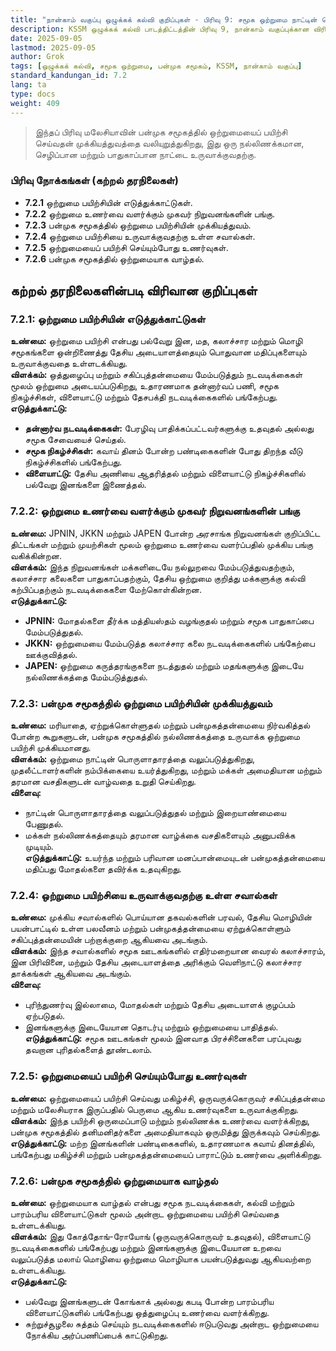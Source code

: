 ```yaml
---
title: "நான்காம் வகுப்பு ஒழுக்கக் கல்வி குறிப்புகள் - பிரிவு 9: சமூக ஒற்றுமை நாட்டின் செழிப்பின் அடித்தளம்"
description: KSSM ஒழுக்கக் கல்வி பாடத்திட்டத்தின் பிரிவு 9, நான்காம் வகுப்புக்கான விரிவான குறிப்புகள், பன்முக சமூகத்தில் ஒற்றுமையை மையமாகக் கொண்டவை.
date: 2025-09-05
lastmod: 2025-09-05
author: Grok
tags: [ஒழுக்கக் கல்வி, சமூக ஒற்றுமை, பன்முக சமூகம், KSSM, நான்காம் வகுப்பு]
standard_kandungan_id: 7.2
lang: ta
type: docs
weight: 409
---
```


> இந்தப் பிரிவு மலேசியாவின் பன்முக சமூகத்தில் ஒற்றுமையைப் பயிற்சி செய்வதன் முக்கியத்துவத்தை வலியுறுத்துகிறது, இது ஒரு நல்லிணக்கமான, செழிப்பான மற்றும் பாதுகாப்பான நாட்டை உருவாக்குவதற்கு.

### பிரிவு நோக்கங்கள் (கற்றல் தரநிலைகள்)

- **7.2.1** ஒற்றுமை பயிற்சியின் எடுத்துக்காட்டுகள்.
- **7.2.2** ஒற்றுமை உணர்வை வளர்க்கும் முகவர் நிறுவனங்களின் பங்கு.
- **7.2.3** பன்முக சமூகத்தில் ஒற்றுமை பயிற்சியின் முக்கியத்துவம்.
- **7.2.4** ஒற்றுமை பயிற்சியை உருவாக்குவதற்கு உள்ள சவால்கள்.
- **7.2.5** ஒற்றுமையைப் பயிற்சி செய்யும்போது உணர்வுகள்.
- **7.2.6** பன்முக சமூகத்தில் ஒற்றுமையாக வாழ்தல்.

## கற்றல் தரநிலைகளின்படி விரிவான குறிப்புகள்

### 7.2.1: ஒற்றுமை பயிற்சியின் எடுத்துக்காட்டுகள்

**உண்மை:** ஒற்றுமை பயிற்சி என்பது பல்வேறு இன, மத, கலாச்சார மற்றும் மொழி சமூகங்களை ஒன்றிணைத்து தேசிய அடையாளத்தையும் பொதுவான மதிப்புகளையும் உருவாக்குவதை உள்ளடக்கியது.  
**விளக்கம்:** ஒத்துழைப்பு மற்றும் சகிப்புத்தன்மையை மேம்படுத்தும் நடவடிக்கைகள் மூலம் ஒற்றுமை அடையப்படுகிறது, உதாரணமாக தன்னார்வப் பணி, சமூக நிகழ்ச்சிகள், விளையாட்டு மற்றும் தேசபக்தி நடவடிக்கைகளில் பங்கேற்பது.  
**எடுத்துக்காட்டு:**  
- **தன்னார்வ நடவடிக்கைகள்:** பேரழிவு பாதிக்கப்பட்டவர்களுக்கு உதவுதல் அல்லது சமூக சேவையைச் செய்தல்.  
- **சமூக நிகழ்ச்சிகள்:** கவாய் தினம் போன்ற பண்டிகைகளின் போது திறந்த வீடு நிகழ்ச்சிகளில் பங்கேற்பது.  
- **விளையாட்டு:** தேசிய அணியை ஆதரித்தல் மற்றும் விளையாட்டு நிகழ்ச்சிகளில் பல்வேறு இனங்களை இணைத்தல்.

### 7.2.2: ஒற்றுமை உணர்வை வளர்க்கும் முகவர் நிறுவனங்களின் பங்கு

**உண்மை:** JPNIN, JKKN மற்றும் JAPEN போன்ற அரசாங்க நிறுவனங்கள் குறிப்பிட்ட திட்டங்கள் மற்றும் முயற்சிகள் மூலம் ஒற்றுமை உணர்வை வளர்ப்பதில் முக்கிய பங்கு வகிக்கின்றன.  
**விளக்கம்:** இந்த நிறுவனங்கள் மக்களிடையே நல்லுறவை மேம்படுத்துவதற்கும், கலாச்சார கலைகளை பாதுகாப்பதற்கும், தேசிய ஒற்றுமை குறித்து மக்களுக்கு கல்வி கற்பிப்பதற்கும் நடவடிக்கைகளை மேற்கொள்கின்றன.  
**எடுத்துக்காட்டு:**  
- **JPNIN:** மோதல்களை தீர்க்க மத்தியஸ்தம் வழங்குதல் மற்றும் சமூக பாதுகாப்பை மேம்படுத்துதல்.  
- **JKKN:** ஒற்றுமையை மேம்படுத்த கலாச்சார கலை நடவடிக்கைகளில் பங்கேற்பை ஊக்குவித்தல்.  
- **JAPEN:** ஒற்றுமை கருத்தரங்குகளை நடத்துதல் மற்றும் மதங்களுக்கு இடையே நல்லிணக்கத்தை மேம்படுத்துதல்.

### 7.2.3: பன்முக சமூகத்தில் ஒற்றுமை பயிற்சியின் முக்கியத்துவம்

**உண்மை:** மரியாதை, ஏற்றுக்கொள்ளுதல் மற்றும் பன்முகத்தன்மையை நிர்வகித்தல் போன்ற கூறுகளுடன், பன்முக சமூகத்தில் நல்லிணக்கத்தை உருவாக்க ஒற்றுமை பயிற்சி முக்கியமானது.  
**விளக்கம்:** ஒற்றுமை நாட்டின் பொருளாதாரத்தை வலுப்படுத்துகிறது, முதலீட்டாளர்களின் நம்பிக்கையை உயர்த்துகிறது, மற்றும் மக்கள் அமைதியான மற்றும் தரமான வசதிகளுடன் வாழ்வதை உறுதி செய்கிறது.  
**விளைவு:**  
- நாட்டின் பொருளாதாரத்தை வலுப்படுத்துதல் மற்றும் இறையாண்மையை பேணுதல்.  
- மக்கள் நல்லிணக்கத்தையும் தரமான வாழ்க்கை வசதிகளையும் அனுபவிக்க முடியும்.  
**எடுத்துக்காட்டு:** உயர்ந்த மற்றும் பரிவான மனப்பான்மையுடன் பன்முகத்தன்மையை மதிப்பது மோதல்களை தவிர்க்க உதவுகிறது.

### 7.2.4: ஒற்றுமை பயிற்சியை உருவாக்குவதற்கு உள்ள சவால்கள்

**உண்மை:** முக்கிய சவால்களில் பொய்யான தகவல்களின் பரவல், தேசிய மொழியின் பயன்பாட்டில் உள்ள பலவீனம் மற்றும் பன்முகத்தன்மையை ஏற்றுக்கொள்ளும் சகிப்புத்தன்மையின் பற்றாக்குறை ஆகியவை அடங்கும்.  
**விளக்கம்:** இந்த சவால்களில் சமூக ஊடகங்களில் எதிர்மறையான வைரல் கலாச்சாரம், இன பிரிவினை, மற்றும் தேசிய அடையாளத்தை அரிக்கும் வெளிநாட்டு கலாச்சார தாக்கங்கள் ஆகியவை அடங்கும்.  
**விளைவு:**  
- புரிந்துணர்வு இல்லாமை, மோதல்கள் மற்றும் தேசிய அடையாளக் குழப்பம் ஏற்படுதல்.  
- இனங்களுக்கு இடையேயான தொடர்பு மற்றும் ஒற்றுமையை பாதித்தல்.  
**எடுத்துக்காட்டு:** சமூக ஊடகங்கள் மூலம் இனவாத பிரச்சினைகளை பரப்புவது தவறான புரிதல்களைத் தூண்டலாம்.

### 7.2.5: ஒற்றுமையைப் பயிற்சி செய்யும்போது உணர்வுகள்

**உண்மை:** ஒற்றுமையைப் பயிற்சி செய்வது மகிழ்ச்சி, ஒருவருக்கொருவர் சகிப்புத்தன்மை மற்றும் மலேசியராக இருப்பதில் பெருமை ஆகிய உணர்வுகளை உருவாக்குகிறது.  
**விளக்கம்:** இந்த பயிற்சி ஒருமைப்பாடு மற்றும் நல்லிணக்க உணர்வை வளர்க்கிறது, பன்முக சமூகத்தில் தனிமனிதர்களை அமைதியாகவும் ஒருமித்து இருக்கவும் செய்கிறது.  
**எடுத்துக்காட்டு:** மற்ற இனங்களின் பண்டிகைகளில், உதாரணமாக கவாய் தினத்தில், பங்கேற்பது மகிழ்ச்சி மற்றும் பன்முகத்தன்மையைப் பாராட்டும் உணர்வை அளிக்கிறது.

### 7.2.6: பன்முக சமூகத்தில் ஒற்றுமையாக வாழ்தல்

**உண்மை:** ஒற்றுமையாக வாழ்தல் என்பது சமூக நடவடிக்கைகள், கல்வி மற்றும் பாரம்பரிய விளையாட்டுகள் மூலம் அன்றாட ஒற்றுமையை பயிற்சி செய்வதை உள்ளடக்கியது.  
**விளக்கம்:** இது கோத்தோங்-ரோயோங் (ஒருவருக்கொருவர் உதவுதல்), விளையாட்டு நடவடிக்கைகளில் பங்கேற்பது மற்றும் இனங்களுக்கு இடையேயான உறவை வலுப்படுத்த மலாய் மொழியை ஒற்றுமை மொழியாக பயன்படுத்துவது ஆகியவற்றை உள்ளடக்கியது.  
**எடுத்துக்காட்டு:**  
- பல்வேறு இனங்களுடன் கோங்காக் அல்லது கபடி போன்ற பாரம்பரிய விளையாட்டுகளில் பங்கேற்பது ஒத்துழைப்பு உணர்வை வளர்க்கிறது.  
- சுற்றுச்சூழலை சுத்தம் செய்யும் நடவடிக்கைகளில் ஈடுபடுவது அன்றாட ஒற்றுமையை நோக்கிய அர்ப்பணிப்பைக் காட்டுகிறது.